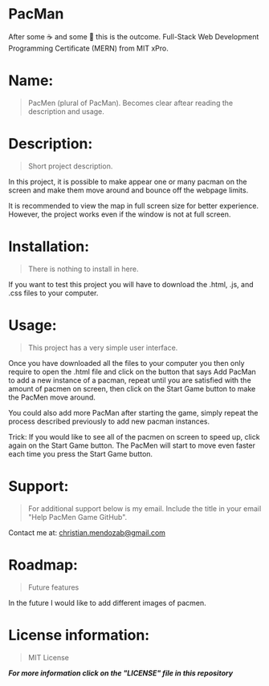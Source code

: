 # PacMan

After some ☕ and some 🍎 this is the outcome.
Full-Stack Web Development Programming Certificate (MERN) from MIT xPro.

# Name:
> PacMen (plural of PacMan). Becomes clear aftear reading the description and usage.

# Description: 
> Short project description. 

In this project, it is possible to make appear one or many pacman on the screen and make them move around and bounce off the webpage limits.

It is recommended to view the map in full screen size for better experience. However, the project works even if the window is not at full screen.

# Installation: 
> There is nothing to install in here.

If you want to test this project you will have to download the .html, .js, and .css files to your computer. 

# Usage: 
> This project has a very simple user interface.

Once you have downloaded all the files to your computer you then only require to open the .html file and click on the button that says Add PacMan to add a new instance of a pacman, repeat until you are satisfied with the amount of pacmen on screen, then click on the Start Game button to make the PacMen move around.

You could also add more PacMan after starting the game, simply repeat the process described previously to add new pacman instances.

Trick: If you would like to see all of the pacmen on screen to speed up, click again on the Start Game button. The PacMen will start to move even faster each time you press the Start Game button.

# Support: 
> For additional support below is my email. Include the title in your email "Help PacMen Game GitHub".

Contact me at: christian.mendozab@gmail.com

# Roadmap: 
> Future features

In the future I would like to add different images of pacmen.

# License information: 
> MIT License

***For more information click on the "LICENSE" file in this repository***
